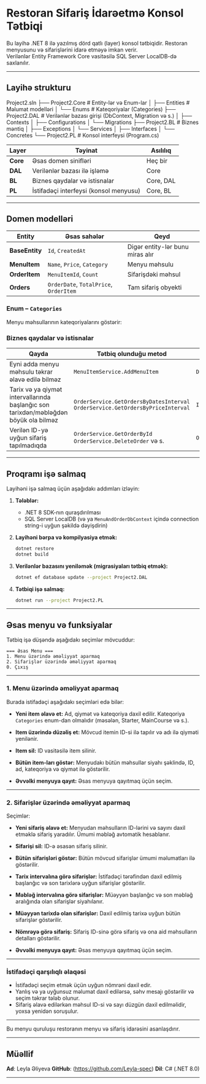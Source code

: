# Restoran Sifariş İdarəetmə Konsol Tətbiqi

Bu layihə .NET 8 ilə yazılmış dörd qatlı (layer) konsol tətbiqidir. Restoran menyusunu və sifarişlərini idarə etməyə imkan verir.  
Verilənlər Entity Framework Core vasitəsilə SQL Server LocalDB-də saxlanılır.

---

## Layihə strukturu

Project2.sln
├── Project2.Core # Entity-lər və Enum-lar
│ ├── Entities # Məlumat modelləri
│ └── Enums # Kateqoriyalar (Categories)
├── Project2.DAL # Verilənlər bazası girişi (DbContext, Migration və s.)
│ ├── Contexts
│ ├── Configurations
│ └── Migrations
├── Project2.BL # Biznes məntiq
│ ├── Exceptions
│ └── Services
│ ├── Interfaces
│ └── Concretes
└── Project2.PL # Konsol interfeysi (Program.cs)


| Layer | Təyinat | Asılılıq |
|-------|---------|-----------|
| **Core** | Əsas domen sinifləri | Heç bir |
| **DAL**  | Verilənlər bazası ilə işləmə | Core |
| **BL**   | Biznes qaydalar və istisnalar | Core, DAL |
| **PL**   | İstifadəçi interfeysi (konsol menyusu) | Core, BL |

---

## Domen modelləri

| Entity        | Əsas sahələr                        | Qeyd |
|---------------|-------------------------------------|------|
| **BaseEntity** | `Id`, `CreatedAt`                  | Digər entity-lər bunu miras alır |
| **MenuItem**  | `Name`, `Price`, `Category`         | Menyu məhsulu |
| **OrderItem** | `MenuItemId`, `Count`               | Sifarişdəki məhsul |
| **Orders**    | `OrderDate`, `TotalPrice`, `OrderItem` | Tam sifariş obyekti |

### Enum – `Categories`

Menyu məhsullarının kateqoriyalarını göstərir:

### Biznes qaydalar və istisnalar

| Qayda                                         | Tətbiq olunduğu metod                              | İstisna sinifi                 |
|-----------------------------------------------|---------------------------------------------------|-------------------------------|
| Eyni adda menyu məhsulu təkrar əlavə edilə bilməz | `MenuItemService.AddMenuItem`                      | `DuplicateMenuItemException`   |
| Tarix və ya qiymət intervallarında başlanğıc son tarixdən/məbləğdən böyük ola bilməz | `OrderService.GetOrdersByDatesInterval`<br>`OrderService.GetOrdersByPriceInterval` | `InvalidPriceRangeException`   |
| Verilən ID-yə uyğun sifariş tapılmadıqda     | `OrderService.GetOrderById`<br>`OrderService.DeleteOrder` və s. | `OrderNotFoundException`       |

---

## Proqramı işə salmaq

Layihəni işə salmaq üçün aşağıdakı addımları izləyin:

1. **Tələblər:**

   - .NET 8 SDK-nın quraşdırılması  
   - SQL Server LocalDB (və ya `MenuAndOrderDbContext` içində connection string-i uyğun şəkildə dəyişdirin)

2. **Layihəni bərpa və kompilyasiya etmək:**

   ```bash
   dotnet restore
   dotnet build

3. **Verilənlər bazasını yeniləmək (migrasiyaları tətbiq etmək):**

   ```bash
   dotnet ef database update --project Project2.DAL

4. **Tətbiqi işə salmaq:**
   ```bash
   dotnet run --project Project2.PL

---

## Əsas menyu və funksiyalar

Tətbiq işə düşəndə aşağıdakı seçimlər mövcuddur:

```text
=== Əsas Menu ===
1. Menu üzərində əməliyyat aparmaq
2. Sifarişlər üzərində əməliyyat aparmaq
0. Çıxış
```
---

### 1. Menu üzərində əməliyyat aparmaq

Burada istifadəçi aşağıdakı seçimləri edə bilər:

* **Yeni item əlavə et:**
  Ad, qiymət və kateqoriya daxil edilir.
  Kateqoriya `Categories` enum-dan olmalıdır (məsələn, Starter, MainCourse və s.).

* **Item üzərində düzəliş et:**
  Mövcud itemin ID-si ilə tapılır və adı ilə qiyməti yenilənir.

* **Item sil:**
  ID vasitəsilə item silinir.

* **Bütün item-ları göstər:**
  Menyudakı bütün məhsullar siyahı şəklində, ID, ad, kateqoriya və qiymət ilə göstərilir.

* **Əvvəlki menyuya qayıt:**
  Əsas menyuya qayıtmaq üçün seçim.

---

### 2. Sifarişlər üzərində əməliyyat aparmaq

Seçimlər:

* **Yeni sifariş əlavə et:**
  Menyudan məhsulların ID-lərini və sayını daxil etməklə sifariş yaradılır.
  Ümumi məbləğ avtomatik hesablanır.

* **Sifarişi sil:**
  ID-ə əsasən sifariş silinir.

* **Bütün sifarişləri göstər:**
  Bütün mövcud sifarişlər ümumi məlumatları ilə göstərilir.

* **Tarix intervalına görə sifarişlər:**
  İstifadəçi tərəfindən daxil edilmiş başlanğıc və son tarixlərə uyğun sifarişlər göstərilir.

* **Məbləğ intervalına görə sifarişlər:**
  Müəyyən başlanğıc və son məbləğ aralığında olan sifarişlər siyahılanır.

* **Müəyyən tarixdə olan sifarişlər:**
  Daxil edilmiş tarixə uyğun bütün sifarişlər göstərilir.

* **Nömrəyə görə sifariş:**
  Sifariş ID-sinə görə sifariş və ona aid məhsulların detalları göstərilir.

* **Əvvəlki menyuya qayıt:**
  Əsas menyuya qayıtmaq üçün seçim.

---

### İstifadəçi qarşılıqlı əlaqəsi

* İstifadəçi seçim etmək üçün uyğun nömrəni daxil edir.
* Yanlış və ya uyğunsuz məlumat daxil edilərsə, səhv mesajı göstərilir və seçim təkrar tələb olunur.
* Sifariş əlavə edilərkən məhsul ID-si və sayı düzgün daxil edilməlidir, yoxsa yenidən soruşulur.

---

Bu menyu quruluşu restoranın menyu və sifariş idarəsini asanlaşdırır.

---

## Müəllif

**Ad**: Leyla Əliyeva
**GitHub**: \(https://github.com/Leyla-spec)
**Dil**: C# (.NET 8.0)

---
